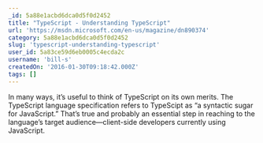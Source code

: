 ```yaml
---
_id: 5a88e1acbd6dca0d5f0d2452
title: "TypeScript - Understanding TypeScript"
url: 'https://msdn.microsoft.com/en-us/magazine/dn890374'
category: 5a88e1acbd6dca0d5f0d2452
slug: 'typescript-understanding-typescript'
user_id: 5a83ce59d6eb0005c4ecda2c
username: 'bill-s'
createdOn: '2016-01-30T09:18:42.000Z'
tags: []
---
```


In many ways, it’s useful to think of TypeScript on its own merits. The TypeScript language specification refers to TypeScipt as “a syntactic sugar for JavaScript.” That’s true and probably an essential step in reaching to the language’s target audience—client-side developers currently using JavaScript.

